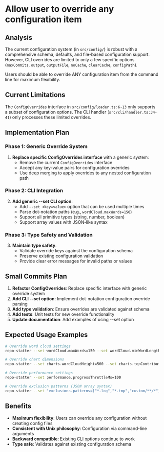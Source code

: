 # Allow user to override any configuration item

## Analysis

The current configuration system (in `src/config/`) is robust with a comprehensive schema, defaults, and file-based configuration support. However, CLI overrides are limited to only a few specific options (`maxCommits`, `output`, `outputFile`, `noCache`, `clearCache`, `configPath`).

Users should be able to override ANY configuration item from the command line for maximum flexibility.

## Current Limitations

The `ConfigOverrides` interface in `src/config/loader.ts:6-13` only supports a subset of configuration options. The CLI handler (`src/cli/handler.ts:34-41`) only processes these limited overrides.

## Implementation Plan

### Phase 1: Generic Override System
1. **Replace specific ConfigOverrides interface** with a generic system:
   - Remove the current `ConfigOverrides` interface
   - Accept any key-value pairs for configuration overrides
   - Use deep merging to apply overrides to any nested configuration path

### Phase 2: CLI Integration
2. **Add generic --set CLI option**:
   - Add `--set <key=value>` option that can be used multiple times
   - Parse dot-notation paths (e.g., `wordCloud.maxWords=150`)
   - Support all primitive types (string, number, boolean)
   - Support array values with JSON-like syntax

### Phase 3: Type Safety and Validation
3. **Maintain type safety**:
   - Validate override keys against the configuration schema
   - Preserve existing configuration validation
   - Provide clear error messages for invalid paths or values

## Small Commits Plan

1. **Refactor ConfigOverrides**: Replace specific interface with generic override system
2. **Add CLI --set option**: Implement dot-notation configuration override parsing
3. **Add type validation**: Ensure overrides are validated against schema
4. **Add tests**: Unit tests for new override functionality
5. **Update documentation**: Add examples of using --set option

## Expected Usage Examples

```bash
# Override word cloud settings
repo-statter --set wordCloud.maxWords=150 --set wordCloud.minWordLength=4

# Override chart dimensions
repo-statter --set charts.wordCloudHeight=500 --set charts.topContributorsLimit=15

# Override performance settings
repo-statter --set performance.progressThrottleMs=100

# Override exclusion patterns (JSON array syntax)
repo-statter --set 'exclusions.patterns=["*.log","*.tmp","custom/**/*"]'
```

## Benefits

- **Maximum flexibility**: Users can override any configuration without creating config files
- **Consistent with Unix philosophy**: Configuration via command-line arguments
- **Backward compatible**: Existing CLI options continue to work
- **Type safe**: Validates against existing configuration schema
